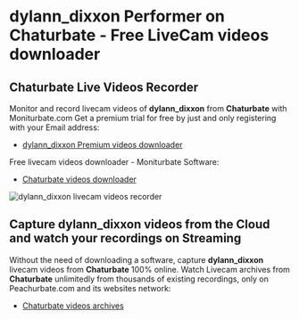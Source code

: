 # dylann_dixxon Performer on Chaturbate - Free LiveCam videos downloader

## Chaturbate Live Videos Recorder

Monitor and record livecam videos of **dylann_dixxon** from **Chaturbate** with Moniturbate.com
Get a premium trial for free by just and only registering with your Email address:
* [dylann_dixxon Premium videos downloader](https://moniturbate.com/request-demo-licence-key.html)

Free livecam videos downloader - Moniturbate Software:
* [Chaturbate videos downloader](https://moniturbate.com/moniturbate-download-software.html)

![dylann_dixxon livecam videos recorder](https://peachurnet.com/templates/moniturbate-software.png)


## Capture dylann_dixxon videos from the Cloud and watch your recordings on Streaming

Without the need of downloading a software, capture **dylann_dixxon** livecam videos from **Chaturbate** 100% online.
Watch Livecam archives from **Chaturbate** unlimitedly from thousands of existing recordings, only on Peachurbate.com and its websites network:
* [Chaturbate videos archives](https://peachurnet.com/)